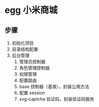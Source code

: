 # egg 小米商城

## 步骤

1. 初始化项目
2. 目录结构配置
3. 后台管理
   1. 管理员控制器
   2. 角色管理控制器
   3. 权限管理
   4. 配置路由
   5. base 控制器（基类），封装公用方法
   6. 配置 session
   7. svg-captcha 验证码，封装验证码服务
